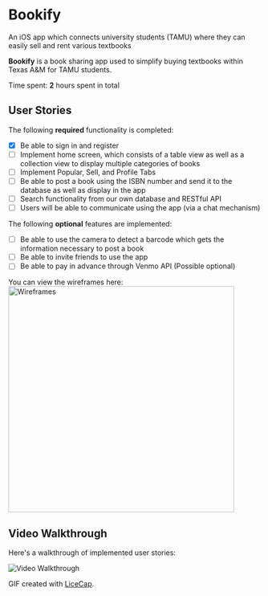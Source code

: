 # Bookify
An iOS app which connects university students (TAMU) where they can easily sell and rent various textbooks

**Bookify** is a book sharing app used to simplify buying textbooks within Texas A&M for TAMU students.

Time spent: **2** hours spent in total

## User Stories

The following **required** functionality is completed:

- [x] Be able to sign in and register
- [ ] Implement home screen, which consists of a table view as well as a collection view to display multiple categories of books
- [ ] Implement Popular, Sell, and Profile Tabs
- [ ] Be able to post a book using the ISBN number and send it to the database as well as display in the app
- [ ] Search functionality from our own database and RESTful API
- [ ] Users will be able to communicate using the app (via a chat mechanism)

The following **optional** features are implemented:

- [ ] Be able to use the camera to detect a barcode which gets the information necessary to post a book
- [ ] Be able to invite friends to use the app
- [ ] Be able to pay in advance through Venmo API (Possible optional) 

You can view the wireframes here:
<img src='http://i.imgur.com/zKcNJmB.jpg?1' title='Wireframes' width='450' height='450'/>

## Video Walkthrough 

Here's a walkthrough of implemented user stories:

<img src='http://i.imgur.com/link/to/your/gif/file.gif' title='Video Walkthrough' width='' alt='Video Walkthrough' />

GIF created with [LiceCap](http://www.cockos.com/licecap/).
